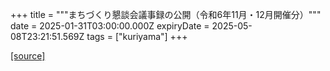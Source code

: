+++
title = """まちづくり懇談会議事録の公開（令和6年11月・12月開催分）"""
date = 2025-01-31T03:00:00.000Z
expiryDate = 2025-05-08T23:21:51.569Z
tags = ["kuriyama"]
+++


[[source]](https://www.town.kuriyama.hokkaido.jp/site/matikon/30108.html)
